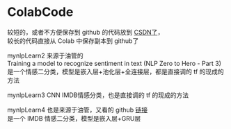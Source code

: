 # ColabCode
较短的，或者不方便保存到 github 的代码放到 [CSDN了](https://blog.csdn.net/sdaujz/category_10131382.html)，    
较长的代码直接从 Colab 中保存副本到 github了

mynlpLearn2 来源于油管的   
Training a model to recognize sentiment in text (NLP Zero to Hero - Part 3)  
是一个情感二分类，模型是嵌入层+池化层+全连接层，都是直接调的 tf 的现成的方法

mynlpLearn3 CNN IMDB情感分类，也是直接调的 tf 的现成的方法

mynlpLearn4 也是来源于油管，又看的 github
[链接](https://github.com/Hvass-Labs/TensorFlow-Tutorials/blob/master/20_Natural_Language_Processing.ipynb)  
是一个 IMDB 情感二分类，模型是嵌入层+GRU层
